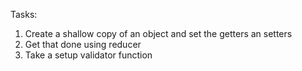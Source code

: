 Tasks:
1. Create a shallow copy of an object and set the getters an setters
2. Get that done using reducer
3. Take a setup validator function
